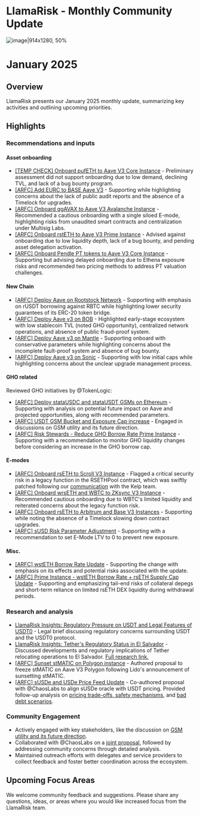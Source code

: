 # LlamaRisk - Monthly Community Update 

![image|914x1280, 50%](upload://nEw9lztFnT2J2IBNpHQ8Rh2UpSi.jpeg)

# January 2025

## Overview

LlamaRisk presents our January 2025 monthly update, summarizing key activities and outlining upcoming priorities.

## Highlights

### Recommendations and inputs

#### Asset onboarding
- [\[TEMP CHECK\] Onboard pufETH to Aave V3 Core Instance](https://governance.aave.com/t/temp-check-onboard-pufeth-to-aave-v3-core-instance/20770/10) - Preliminary assessment did not support onboarding due to low demand, declining TVL, and lack of a bug bounty program.
- [\[ARFC\] Add EURC to BASE Aave V3](https://governance.aave.com/t/arfc-add-eurc-to-base-aave-v3/20680/2) - Supporting while highlighting concerns about the lack of public audit reports and the absence of a Timelock for upgrades.
- [\[ARFC\] Onboard ggAVAX to Aave V3 Avalanche Instance](https://governance.aave.com/t/arfc-onboard-ggavax-to-aave-v3-avalanche-instance/20546/4) - Recommended a cautious onboarding with a single siloed E-mode, highlighting risks from unaudited smart contracts and centralization under Multisig Labs.
- [\[ARFC\] Onboard rstETH to Aave V3 Prime Instance](https://governance.aave.com/t/arfc-onboard-rsteth-to-aave-v3-prime-instance/20539/2) - Advised against onboarding due to low liquidity depth, lack of a bug bounty, and pending asset delegation activation.
- [\[ARFC\] Onboard Pendle PT tokens to Aave V3 Core Instance](https://governance.aave.com/t/arfc-onboard-pendle-pt-tokens-to-aave-v3-core-instance/20541/2) - Supporting but advising delayed onboarding due to Ethena exposure risks and recommended two pricing methods to address PT valuation challenges.

#### New Chain
- [\[ARFC\] Deploy Aave on Rootstock Network](https://governance.aave.com/t/arfc-deploy-aave-on-rootstock-network/20681/2) - Supporting with emphasis on rUSDT borrowing against RBTC while highlighting lower security guarantees of its ERC-20 token bridge.
- [\[ARFC\] Deploy Aave v3 on BOB](https://governance.aave.com/t/arfc-deploy-aave-v3-on-bob/20544/4) - Highlighted early-stage ecosystem with low stablecoin TVL (noted GHO opportunity), centralized network operations, and absence of public fraud-proof system.
- [\[ARFC\] Deploy Aave v3 on Mantle](https://governance.aave.com/t/arfc-deploy-aave-v3-on-mantle/20542/3) - Supporting onboard with conservative parameters while highlighting concerns about the incomplete fault-proof system and absence of bug bounty.
- [\[ARFC\] Deploy Aave v3 on Sonic](https://governance.aave.com/t/arfc-deploy-aave-v3-on-sonic/20543/2) - Supporting with low initial caps while highlighting concerns about the unclear upgrade management process.

#### GHO related
Reviewed GHO initiatives by @TokenLogic:
- [\[ARFC\] Deploy stataUSDC and stataUSDT GSMs on Ethereum](https://governance.aave.com/t/arfc-deploy-statausdc-and-statausdt-gsms-on-ethereum/20682/2) - Supporting with analysis on potential future impact on Aave and projected opportunities, along with recommended parameters.
- [\[ARFC\] USDT GSM Bucket and Exposure Cap increase](https://governance.aave.com/t/arfc-usdt-gsm-bucket-and-exposure-cap-increase/20645/5) - Engaged in discussions on GSM utility and its future direction.
- [\[ARFC\] Risk Stewards - Reduce GHO Borrow Rate Prime Instance](https://governance.aave.com/t/arfc-risk-stewards-reduce-gho-borrow-rate-prime-instance/20501/2) - Supporting with a recommendation to monitor GHO liquidity changes before considering an increase in the GHO borrow cap.

#### E-modes
- [\[ARFC\] Onboard rsETH to Scroll V3 Instance](https://governance.aave.com/t/arfc-onboard-rseth-to-scroll-v3-instance/20742/5) - Flagged a critical security risk in a legacy function in the RSETHPool contract, which was swiftly patched following our [communication](https://governance.aave.com/t/arfc-onboard-rseth-to-scroll-v3-instance/20742/6) with the Kelp team.
- [\[ARFC\] Onboard wrsETH and WBTC to ZKsync V3 Instance](https://governance.aave.com/t/arfc-onboard-wrseth-and-wbtc-to-zksync-v3-instance/20727/2) - Recommended cautious onboarding due to WBTC's limited liquidity and reiterated concerns about the legacy function risk.
- [\[ARFC\] Onboard rsETH to Arbitrum and Base V3 Instances](https://governance.aave.com/t/arfc-onboard-rseth-to-arbitrum-and-base-v3-instances/20741/2) - Supporting while noting the absence of a Timelock slowing down contract upgrades.
- [\[ARFC\] sUSD Risk Parameter Adjustment](https://governance.aave.com/t/arfc-susd-risk-parameter-adjustment/20793/2) - Supporting with a recommendation to set E-Mode LTV to 0 to prevent new exposure.

#### Misc.
- [\[ARFC\] wstETH Borrow Rate Update](https://governance.aave.com/t/arfc-wsteth-borrow-rate-update/20762/3) - Supporting the change with emphasis on its effects and potential risks associated with the update.
- [\[ARFC\] Prime Instance - wstETH Borrow Rate + rsETH Supply Cap Update](https://governance.aave.com/t/arfc-prime-instance-wsteth-borrow-rate-rseth-supply-cap-update/20644/2) - Supporting and emphasizing tail-end risks of collateral depegs and short-term reliance on limited rsETH DEX liquidity during withdrawal periods.

### Research and analysis
- [LlamaRisk Insights: Regulatory Pressure on USDT and Legal Features of USDT0](https://governance.aave.com/t/llamarisk-insights-regulatory-pressure-on-usdt-and-legal-features-of-usdt0/20839) - Legal brief discussing regulatory concerns surrounding USDT and the USDT0 protocol.
- [LlamaRisk Insights: Tether's Regulatory Status in El Salvador](https://governance.aave.com/t/llamarisk-insights-tethers-regulatory-status-in-el-salvador/20761) - Discussed developments and regulatory implications of Tether relocating operations to El Salvador. [Full research link.](https://www.llamarisk.com/research/examining-tether-s-regulatory-status-in-el-salvador)
- [\[ARFC\] Sunset stMATIC on Polygon instance](https://governance.aave.com/t/arfc-sunset-stmatic-on-polygon-instance/20668) - Authored proposal to freeze stMATIC on Aave V3 Polygon following Lido's announcement of sunsetting stMATIC.
- [\[ARFC\] sUSDe and USDe Price Feed Update](https://governance.aave.com/t/arfc-susde-and-usde-price-feed-update/20495) - Co-authored proposal with @ChaosLabs to align sUSDe oracle with USDT pricing. Provided follow-up analysis on [pricing trade-offs, safety mechanisms](https://governance.aave.com/t/arfc-susde-and-usde-price-feed-update/20495/7), and [bad debt scenarios](https://governance.aave.com/t/arfc-susde-and-usde-price-feed-update/20495/13).

### Community Engagement
- Actively engaged with key stakeholders, like the discussion on [GSM utility and its future direction](https://governance.aave.com/t/arfc-usdt-gsm-bucket-and-exposure-cap-increase/20645/5). 
- Collaborated with @ChaosLabs on a [joint proposal](https://governance.aave.com/t/arfc-susde-and-usde-price-feed-update/20495), followed by addressing community concerns through detailed analysis.
- Maintained outreach efforts with delegates and service providers to collect feedback and foster better coordination across the ecosystem.

## Upcoming Focus Areas

We welcome community feedback and suggestions. Please share any questions, ideas, or areas where you would like increased focus from the LlamaRisk team.
